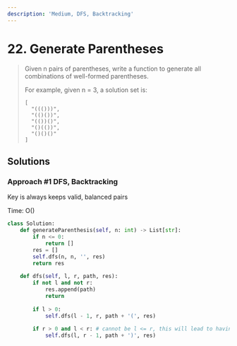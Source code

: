 ```yaml
---
description: 'Medium, DFS, Backtracking'
---
```


# 22. Generate Parentheses

> Given n pairs of parentheses, write a function to generate all combinations of well-formed parentheses.
>
> For example, given n = 3, a solution set is:
>
> ```text
> [
>   "((()))",
>   "(()())",
>   "(())()",
>   "()(())",
>   "()()()"
> ]
> ```

## Solutions

### Approach \#1 DFS, Backtracking

Key is always keeps valid, balanced pairs

Time: O\(\)

```python
class Solution:
    def generateParenthesis(self, n: int) -> List[str]:
        if n <= 0:
            return []
        res = []
        self.dfs(n, n, '', res)
        return res
    
    def dfs(self, l, r, path, res):
        if not l and not r:
            res.append(path)
            return
        
        if l > 0:
            self.dfs(l - 1, r, path + '(', res)
        
        if r > 0 and l < r: # cannot be l <= r, this will lead to having ')' goes before any '('
            self.dfs(l, r - 1, path + ')', res)
```

